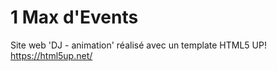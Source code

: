 # 1 Max d'Events

Site web 'DJ - animation' réalisé avec un template HTML5 UP!<br>
https://html5up.net/
